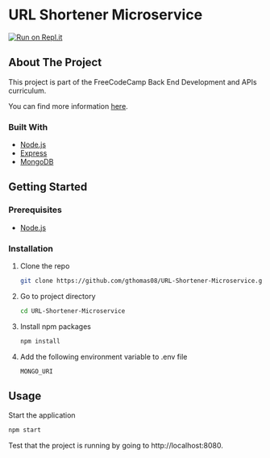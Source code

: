 # URL Shortener Microservice

[![Run on Repl.it](https://repl.it/badge/github/gthomas10/URL-Shortener-Microservice)](https://repl.it/github/gthomas10/URL-Shortener-Microservice)

## About The Project

This project is part of the FreeCodeCamp Back End Development and APIs curriculum.

You can find more information [here](https://www.freecodecamp.org/learn/back-end-development-and-apis/back-end-development-and-apis-projects/url-shortener-microservice).


### Built With

* [Node.js](https://nodejs.org)
* [Express](https://expressjs.com)
* [MongoDB](https://www.mongodb.com)

## Getting Started

### Prerequisites

* [Node.js](https://nodejs.org/)

### Installation

1. Clone the repo
   ```bash
   git clone https://github.com/gthomas08/URL-Shortener-Microservice.git
   ```
2. Go to project directory
   ```bash
   cd URL-Shortener-Microservice
   ```
3. Install npm packages
   ```bash
   npm install
   ```
4. Add the following environment variable to .env file

   `MONGO_URI`

## Usage

Start the application
   ```bash
   npm start
   ```

Test that the project is running by going to http://localhost:8080.
